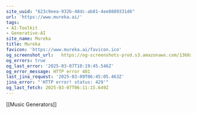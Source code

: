 ```yaml
---
site_uuid: "623c9eea-932b-48dc-ab81-4ee8889331d6"
url: 'https://www.mureka.ai/'
tags:
- AI-Toolkit
- Generative-AI
site_name: Mureka
title: Mureka
favicon: 'https://www.mureka.ai/favicon.ico'
og_screenshot_url:   https://og-screenshots-prod.s3.amazonaws.com/1366x768/80/false/a3153e764ffaeb7fefb51e9ac3803ec77f6f09ae0598be71decdd19e0f4e8557.jpeg
og_errors: true
og_last_error: '2025-03-07T10:19:45.546Z'
og_error_message: HTTP error 401
last_jina_request: '2025-03-09T06:45:05.463Z'
jina_error: "'HTTP error! status: 429'"
og_last_fetch: 2025-03-07T06:11:15.649Z
---
```

[[Music Generators]]
